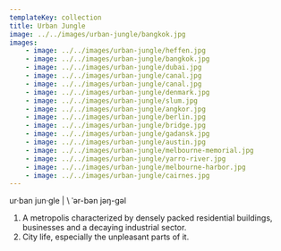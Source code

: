 ```yaml
---
templateKey: collection
title: Urban Jungle
image: ../../images/urban-jungle/bangkok.jpg
images:
    - image: ../../images/urban-jungle/heffen.jpg
    - image: ../../images/urban-jungle/bangkok.jpg
    - image: ../../images/urban-jungle/dubai.jpg
    - image: ../../images/urban-jungle/canal.jpg
    - image: ../../images/urban-jungle/canal.jpg
    - image: ../../images/urban-jungle/denmark.jpg
    - image: ../../images/urban-jungle/slum.jpg
    - image: ../../images/urban-jungle/angkor.jpg
    - image: ../../images/urban-jungle/berlin.jpg
    - image: ../../images/urban-jungle/bridge.jpg
    - image: ../../images/urban-jungle/gadansk.jpg
    - image: ../../images/urban-jungle/austin.jpg
    - image: ../../images/urban-jungle/melbourne-memorial.jpg
    - image: ../../images/urban-jungle/yarro-river.jpg
    - image: ../../images/urban-jungle/melbourne-harbor.jpg
    - image: ../../images/urban-jungle/cairnes.jpg
---
```

ur·​ban jun·​gle | \ ˈər-bən jəŋ-gəl

1. A metropolis characterized by densely packed residential buildings, businesses and a decaying industrial sector.
2. City life, especially the unpleasant parts of it.
